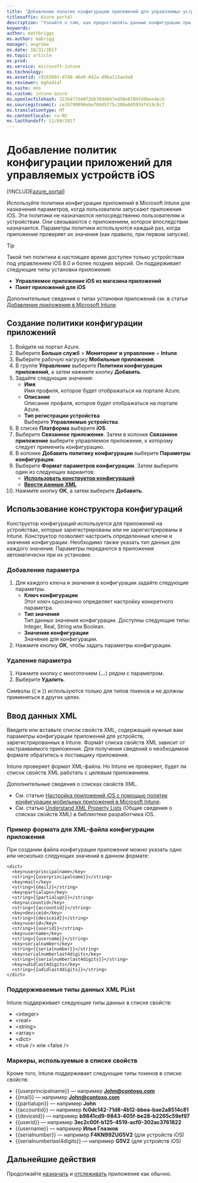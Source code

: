 ```yaml
---
title: "Добавление политик конфигурации приложений для управляемых устройств iOS | Документация Майкрософт"
titlesuffix: Azure portal
description: "Узнайте о том, как предоставлять данные конфигурации при работе с приложением iOS, используя политики конфигурации приложений."
keywords: 
author: mattbriggs
ms.author: mabrigg
manager: angrobe
ms.date: 10/31/2017
ms.topic: article
ms.prod: 
ms.service: microsoft-intune
ms.technology: 
ms.assetid: c9163693-d748-46e0-842a-d9ba113ae5a8
ms.reviewer: mghadial
ms.suite: ems
ms.custom: intune-azure
ms.openlocfilehash: 2226477d40f2bb70dd047ed58e8789fd9bee4ecb
ms.sourcegitcommit: ce35790090ebe768d5f75c108e8d5934fd19c8c7
ms.translationtype: HT
ms.contentlocale: ru-RU
ms.lasthandoff: 11/09/2017
---
```

# <a name="add-app-configuration-policies-for-managed-ios-devices"></a>Добавление политик конфигурации приложений для управляемых устройств iOS

[!INCLUDE[azure_portal](./includes/azure_portal.md)]

Используйте политики конфигурации приложений в Microsoft Intune для назначения параметров, когда пользователи запускают приложения iOS. Эти политики не назначаются непосредственно пользователям и устройствам. Они связываются с приложением, которое впоследствии назначается. Параметры политики используются каждый раз, когда приложение проверяет их значения (как правило, при первом запуске).

> [!TIP]
> Такой тип политики в настоящее время доступен только устройствам под управлением iOS 8.0 и более поздних версий. Он поддерживает следующие типы установки приложения:
>
> -   **Управляемое приложение iOS из магазина приложений**
> -   **Пакет приложений для iOS**
>
> Дополнительные сведения о типах установки приложений см. в статье [Добавление приложения в Microsoft Intune](apps-add.md).

## <a name="create-an-app-configuration-policy"></a>Создание политики конфигурации приложений

1. Войдите на портал Azure.
2. Выберите **Больше служб** > **Мониторинг и управление** + **Intune**.
3. Выберите рабочую нагрузку **Мобильные приложения**.
4. В группе **Управление** выберите **Политики конфигурации приложений**, а затем нажмите кнопку **Добавить**.
5. Задайте следующие значения:
    - **Имя**<br>
      Имя профиля, которое будет отображаться на портале Azure.
    - **Описание**<br>
      Описание профиля, которое будет отображаться на портале Azure.
    - **Тип регистрации устройства**<br>
      Выберите **Управляемые устройства**.
6. В списке **Платформа** выберите **iOS**.
7.  Выберите **Связанное приложение**. Затем в колонке **Связанное приложение** выберите управляемое приложение, к которому следует применить конфигурацию.
8.  В колонке **Добавить политику конфигурации** выберите **Параметры конфигурации**.
9. Выберите **Формат параметров конфигурации**. Затем выберите один из следующих вариантов:
    - **[Использовать конструктор конфигураций](#Use-the-configuration-designer)**
    - **[Ввести данные XML](#enter-xml-data)**
10. Нажмите кнопку **ОК**, а затем выберите **Добавить**.

## <a name="use-configuration-designer"></a>Использование конструктора конфигураций

Конструктор конфигураций используется для приложений на устройствах, которые зарегистрированы или не зарегистрированы в Intune. Конструктор позволяет настроить определенные ключи и значения конфигурации. Необходимо также указать тип данных для каждого значения. Параметры передаются в приложения автоматически при их установке.

### <a name="add-a-setting"></a>Добавление параметра

1. Для каждого ключа и значения в конфигурации задайте следующие параметры.
   - **Ключ конфигурации**<br>
     Этот ключ однозначно определяет настройку конкретного параметра.
   - **Тип значения**<br>
     Тип данных значения конфигурации. Доступны следующие типы: Integer, Real, String или Boolean.
   - **Значение конфигурации**<br>
     Значение для конфигурации.
2. Нажмите кнопку **ОК**, чтобы задать параметры конфигурации.

### <a name="delete-a-setting"></a>Удаление параметра

1. Нажмите кнопку с многоточием (**...**) рядом с параметром.
2. Выберите **Удалить**.

Символы \{\{ и \}\} используются только для типов токенов и не должны применяться в других целях.

## <a name="enter-xml-data"></a>Ввод данных XML

Введите или вставьте список свойств XML, содержащий нужные вам параметры конфигурации приложений для устройств, зарегистрированных в Intune. Формат списка свойств XML зависит от настраиваемого приложения. Для получения сведений о необходимом формате обратитесь к поставщику приложения.

Intune проверяет формат XML-файла. Но Intune не проверяет, будет ли список свойств XML работать с целевым приложением.

Дополнительные сведения о списках свойств XML.

  -  См. статью [Настройка приложений iOS с помощью политик конфигурации мобильных приложений в Microsoft Intune](/intune-classic/deploy-use/configure-ios-apps-with-mobile-app-configuration-policies-in-microsoft-intune).
  -  См. статью [Understand XML Property Lists](https://developer.apple.com/library/ios/documentation/Cocoa/Conceptual/PropertyLists/UnderstandXMLPlist/UnderstandXMLPlist.html) (Общие сведения о списках свойств XML) в библиотеке разработчика iOS.

### <a name="example-format-for-an-app-configuration-xml-file"></a>Пример формата для XML-файла конфигурации приложения

При создании файла конфигурации приложения можно указать одно или несколько следующих значений в данном формате:

```
<dict>
  <key>userprincipalname</key>
  <string>{{userprincipalname}}</string>
  <key>mail</key>
  <string>{{mail}}</string>
  <key>partialupn</key>
  <string>{{partialupn}}</string>
  <key>accountid</key>
  <string>{{accountid}}</string>
  <key>deviceid</key>
  <string>{{deviceid}}</string>
  <key>userid</key>
  <string>{{userid}}</string>
  <key>username</key>
  <string>{{username}}</string>
  <key>serialnumber</key>
  <string>{{serialnumber}}</string>
  <key>serialnumberlast4digits</key>
  <string>{{serialnumberlast4digits}}</string>
  <key>udidlast4digits</key>
  <string>{{udidlast4digits}}</string>
</dict>
```
### <a name="supported-xml-plist-data-types"></a>Поддерживаемые типы данных XML PList

Intune поддерживает следующие типы данных в списке свойств:

- &lt;integer&gt;
- &lt;real&gt;
- &lt;string&gt;
- &lt;array&gt;
- &lt;dict&gt;
- &lt;true /&gt; или &lt;false /&gt;

### <a name="tokens-used-in-the-property-list"></a>Маркеры, используемые в списке свойств

Кроме того, Intune поддерживает следующие типы токенов в списке свойств:
- \{\{userprincipalname\}\} — например **John@contoso.com**
- \{\{mail\}\} — например **John@contoso.com**
- \{\{partialupn\}\} — например **John**
- \{\{accountid\}\} — например **fc0dc142-71d8-4b12-bbea-bae2a8514c81**
- \{\{deviceid\}\} — например **b9841cd9-9843-405f-be28-b2265c59ef97**
- \{\{userid\}\} — например **3ec2c00f-b125-4519-acf0-302ac3761822**
- \{\{username\}\} — например **Илья Глазков**
- \{\{serialnumber\}\} — например **F4KN99ZUG5V2** (для устройств iOS)
- \{\{serialnumberlast4digits\}\} — например **G5V2** (для устройств iOS)

## <a name="next-steps"></a>Дальнейшие действия

Продолжайте [назначать](apps-deploy.md) и [отслеживать](apps-monitor.md) приложение как обычно.